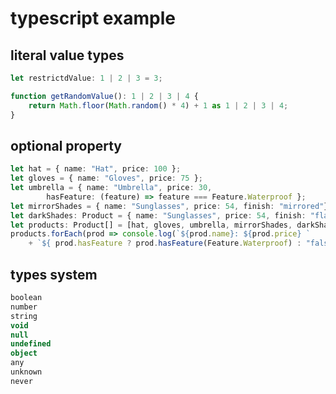 # typescript example

## literal value types

``` typescript
let restrictdValue: 1 | 2 | 3 = 3;

function getRandomValue(): 1 | 2 | 3 | 4 {
    return Math.floor(Math.random() * 4) + 1 as 1 | 2 | 3 | 4;
}
```

## optional property

``` typescript
let hat = { name: "Hat", price: 100 };
let gloves = { name: "Gloves", price: 75 };
let umbrella = { name: "Umbrella", price: 30,
        hasFeature: (feature) => feature === Feature.Waterproof };
let mirrorShades = { name: "Sunglasses", price: 54, finish: "mirrored"};
let darkShades: Product = { name: "Sunglasses", price: 54, finish: "flat"};
let products: Product[] = [hat, gloves, umbrella, mirrorShades, darkShades];
products.forEach(prod => console.log(`${prod.name}: ${prod.price} `
    + `${ prod.hasFeature ? prod.hasFeature(Feature.Waterproof) : "false" }`));
```


## types system

``` typescript
boolean
number
string
void
null
undefined
object
any
unknown
never
```
